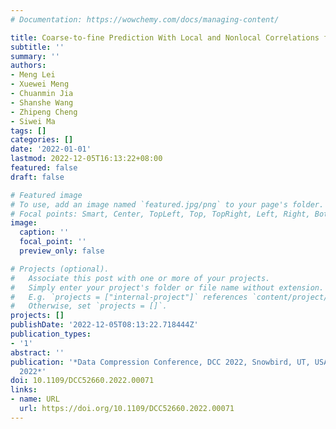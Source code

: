 ```yaml
---
# Documentation: https://wowchemy.com/docs/managing-content/

title: Coarse-to-fine Prediction With Local and Nonlocal Correlations for Intra Coding
subtitle: ''
summary: ''
authors:
- Meng Lei
- Xuewei Meng
- Chuanmin Jia
- Shanshe Wang
- Zhipeng Cheng
- Siwei Ma
tags: []
categories: []
date: '2022-01-01'
lastmod: 2022-12-05T16:13:22+08:00
featured: false
draft: false

# Featured image
# To use, add an image named `featured.jpg/png` to your page's folder.
# Focal points: Smart, Center, TopLeft, Top, TopRight, Left, Right, BottomLeft, Bottom, BottomRight.
image:
  caption: ''
  focal_point: ''
  preview_only: false

# Projects (optional).
#   Associate this post with one or more of your projects.
#   Simply enter your project's folder or file name without extension.
#   E.g. `projects = ["internal-project"]` references `content/project/deep-learning/index.md`.
#   Otherwise, set `projects = []`.
projects: []
publishDate: '2022-12-05T08:13:22.718444Z'
publication_types:
- '1'
abstract: ''
publication: '*Data Compression Conference, DCC 2022, Snowbird, UT, USA, March 22-25,
  2022*'
doi: 10.1109/DCC52660.2022.00071
links:
- name: URL
  url: https://doi.org/10.1109/DCC52660.2022.00071
---
```

